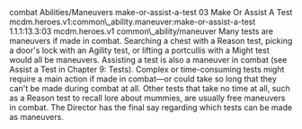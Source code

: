 <ability>
  <metadata>
    <class>combat</class>
    <file_dpath>Abilities/Maneuvers</file_dpath>
    <item_id>make-or-assist-a-test</item_id>
    <item_index>03</item_index>
    <item_name>Make Or Assist A Test</item_name>
    <scc>mcdm.heroes.v1:common\_ability.maneuver:make-or-assist-a-test</scc>
    <scdc>1.1.1:13.3:03</scdc>
    <source>mcdm.heroes.v1</source>
    <type>common\_ability/maneuver</type>
  </metadata>
  <effects>
    <effect type="mundane">Many tests are maneuvers if made in combat. Searching a chest with a Reason test, picking a door&apos;s lock with an Agility test, or lifting a portcullis with a Might test would all be maneuvers. Assisting a test is also a maneuver in combat (see Assist a Test in Chapter 9: Tests).
Complex or time-consuming tests might require a main action if made in combat—or could take so long that they can&apos;t be made during combat at all. Other tests that take no time at all, such as a Reason test to recall lore about mummies, are usually free maneuvers in combat. The Director has the final say regarding which tests can be made as maneuvers.</effect>
  </effects>
</ability>
